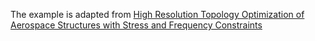 The example is adapted from [High Resolution Topology Optimization of Aerospace Structures with Stress and Frequency Constraints](http://dx.doi.org/10.2514/6.2018-4056)
